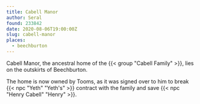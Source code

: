 ```yaml
---
title: Cabell Manor
author: Seral
found: 233842
date: 2020-08-06T19:00:00Z
slug: cabell-manor
places:
  - beechburton
---
```


Cabell Manor, the ancestral home of the {{< group "Cabell Family" >}}, lies on the outskirts of Beechburton.<!--more-->

The home is now owned by Tooms, as it was signed over to him to break {{< npc "Yeth" "Yeth's" >}} contract with the family and save {{< npc "Henry Cabell" "Henry" >}}.
